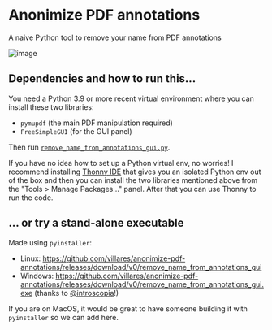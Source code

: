 # Anonimize PDF annotations

A naive Python tool to remove your name from PDF annotations

![image](https://github.com/user-attachments/assets/db7eabae-b289-4141-a962-c5ef6e62d83e)

## Dependencies and how to run this...

You need a Python 3.9 or more recent virtual environment where you can install these two libraries:

- `pymupdf`  (the main PDF manipulation required)
- `FreeSimpleGUI` (for the GUI panel)

Then run [`remove_name_from_annotations_gui.py`](https://github.com/villares/anonimize-pdf-annotations/blob/main/remove_name_from_annotations_gui.py).

If you have no idea how to set up a Python virtual env, no worries! I recommend installing [Thonny IDE](https://thonny.org) that gives you an isolated Python env out of the box and then you can install the two libraries mentioned above from the "Tools > Manage Packages..." panel. After that you can use Thonny to run the code.

## ... or try a stand-alone executable 

Made using `pyinstaller`:

- Linux: https://github.com/villares/anonimize-pdf-annotations/releases/download/v0/remove_name_from_annotations_gui
- Windows: https://github.com/villares/anonimize-pdf-annotations/releases/download/v0/remove_name_from_annotations_gui.exe (thanks to [@introscopia](https://github.com/introscopia)!)

If you are on MacOS, it would be great to have someone building it with `pyinstaller` so we can add here.
